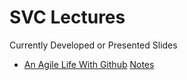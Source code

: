 SVC Lectures
==================

Currently Developed or Presented Slides

- [An Agile Life With Github](slides/agile_with_github) [Notes](slides/agile_with_github/about.md)